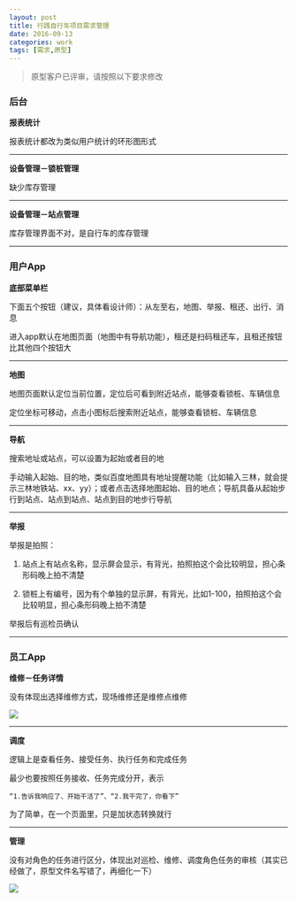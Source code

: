 ```yaml
---
layout: post
title: 行践自行车项目需求管理
date: 2016-09-13
categories: work
tags: [需求,原型]
---
```


>原型客户已评审，请按照以下要求修改

### 后台

**报表统计**

报表统计都改为类似用户统计的环形图形式

---

**设备管理－锁桩管理**

缺少库存管理

---

**设备管理－站点管理**

库存管理界面不对，是自行车的库存管理

---

### 用户App

**底部菜单栏**

下面五个按钮（建议，具体看设计师）：从左至右，地图、举报、租还、出行、消息

进入app默认在地图页面（地图中有导航功能），租还是扫码租还车，且租还按钮比其他四个按钮大

---

**地图**

地图页面默认定位当前位置，定位后可看到附近站点，能够查看锁桩、车辆信息

定位坐标可移动，点击小图标后搜索附近站点，能够查看锁桩、车辆信息

---

**导航**

搜索地址或站点，可以设置为起始或者目的地

手动输入起始、目的地，类似百度地图具有地址提醒功能（比如输入三林，就会提示三林地铁站、xx、yy）；或者点击选择地图起始、目的地点；导航具备从起始步行到站点、站点到站点、站点到目的地步行导航

---

**举报**

举报是拍照：

1. 站点上有站点名称，显示屏会显示，有背光，拍照拍这个会比较明显，担心条形码晚上拍不清楚

2. 锁桩上有编号，因为有个单独的显示屏，有背光，比如1-100，拍照拍这个会比较明显，担心条形码晚上拍不清楚

举报后有巡检员确认

---

### 员工App

**维修－任务详情**

没有体现出选择维修方式，现场维修还是维修点维修

![](http://7xsv37.com1.z0.glb.clouddn.com/work_zixingche_weixiu.jpg)

---

**调度**

逻辑上是查看任务、接受任务、执行任务和完成任务

最少也要按照任务接收、任务完成分开，表示

	“1.告诉我响应了、开始干活了”、“2.我干完了，你看下”

为了简单，在一个页面里，只是加状态转换就行

---

**管理**

没有对角色的任务进行区分，体现出对巡检、维修、调度角色任务的审核（其实已经做了，原型文件名写错了，再细化一下）

![](http://7xsv37.com1.z0.glb.clouddn.com/work_zixingche_shenhe.jpg)